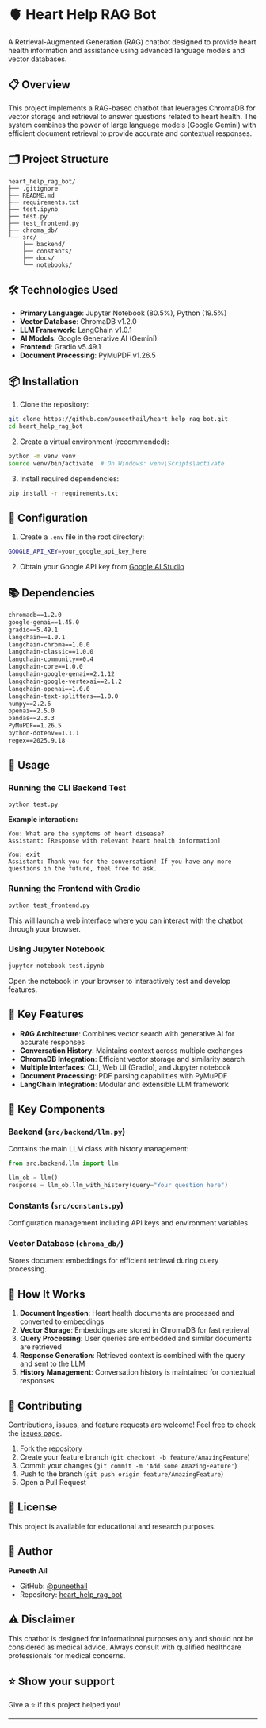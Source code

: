 # 🫀 Heart Help RAG Bot

A Retrieval-Augmented Generation (RAG) chatbot designed to provide heart health information and assistance using advanced language models and vector databases.

## 📋 Overview

This project implements a RAG-based chatbot that leverages ChromaDB for vector storage and retrieval to answer questions related to heart health. The system combines the power of large language models (Google Gemini) with efficient document retrieval to provide accurate and contextual responses.

## 🗂️ Project Structure

```
heart_help_rag_bot/
├── .gitignore
├── README.md
├── requirements.txt
├── test.ipynb
├── test.py
├── test_frontend.py
├── chroma_db/
└── src/
    ├── backend/
    ├── constants/
    ├── docs/
    └── notebooks/
```

## 🛠️ Technologies Used

- **Primary Language**: Jupyter Notebook (80.5%), Python (19.5%)
- **Vector Database**: ChromaDB v1.2.0
- **LLM Framework**: LangChain v1.0.1
- **AI Models**: Google Generative AI (Gemini)
- **Frontend**: Gradio v5.49.1
- **Document Processing**: PyMuPDF v1.26.5

## 📦 Installation

1. Clone the repository:
```bash
git clone https://github.com/puneethail/heart_help_rag_bot.git
cd heart_help_rag_bot
```

2. Create a virtual environment (recommended):
```bash
python -m venv venv
source venv/bin/activate  # On Windows: venv\Scripts\activate
```

3. Install required dependencies:
```bash
pip install -r requirements.txt
```

## 🔑 Configuration

1. Create a `.env` file in the root directory:
```bash
GOOGLE_API_KEY=your_google_api_key_here
```

2. Obtain your Google API key from [Google AI Studio](https://makersuite.google.com/app/apikey)

## 📚 Dependencies

```txt
chromadb==1.2.0
google-genai==1.45.0
gradio==5.49.1
langchain==1.0.1
langchain-chroma==1.0.0
langchain-classic==1.0.0
langchain-community==0.4
langchain-core==1.0.0
langchain-google-genai==2.1.12
langchain-google-vertexai==2.1.2
langchain-openai==1.0.0
langchain-text-splitters==1.0.0
numpy==2.2.6
openai==2.5.0
pandas==2.3.3
PyMuPDF==1.26.5
python-dotenv==1.1.1
regex==2025.9.18
```

## 🚀 Usage

### Running the CLI Backend Test

```bash
python test.py
```

**Example interaction:**
```
You: What are the symptoms of heart disease?
Assistant: [Response with relevant heart health information]

You: exit
Assistant: Thank you for the conversation! If you have any more questions in the future, feel free to ask.
```

### Running the Frontend with Gradio

```bash
python test_frontend.py
```

This will launch a web interface where you can interact with the chatbot through your browser.

### Using Jupyter Notebook

```bash
jupyter notebook test.ipynb
```

Open the notebook in your browser to interactively test and develop features.

## 🧠 Key Features

- **RAG Architecture**: Combines vector search with generative AI for accurate responses
- **Conversation History**: Maintains context across multiple exchanges
- **ChromaDB Integration**: Efficient vector storage and similarity search
- **Multiple Interfaces**: CLI, Web UI (Gradio), and Jupyter notebook
- **Document Processing**: PDF parsing capabilities with PyMuPDF
- **LangChain Integration**: Modular and extensible LLM framework

## 📁 Key Components

### Backend (`src/backend/llm.py`)
Contains the main LLM class with history management:
```python
from src.backend.llm import llm

llm_ob = llm()
response = llm_ob.llm_with_history(query="Your question here")
```

### Constants (`src/constants.py`)
Configuration management including API keys and environment variables.

### Vector Database (`chroma_db/`)
Stores document embeddings for efficient retrieval during query processing.

## 🔄 How It Works

1. **Document Ingestion**: Heart health documents are processed and converted to embeddings
2. **Vector Storage**: Embeddings are stored in ChromaDB for fast retrieval
3. **Query Processing**: User queries are embedded and similar documents are retrieved
4. **Response Generation**: Retrieved context is combined with the query and sent to the LLM
5. **History Management**: Conversation history is maintained for contextual responses

## 🤝 Contributing

Contributions, issues, and feature requests are welcome! Feel free to check the [issues page](https://github.com/puneethail/heart_help_rag_bot/issues).

1. Fork the repository
2. Create your feature branch (`git checkout -b feature/AmazingFeature`)
3. Commit your changes (`git commit -m 'Add some AmazingFeature'`)
4. Push to the branch (`git push origin feature/AmazingFeature`)
5. Open a Pull Request

## 📝 License

This project is available for educational and research purposes.

## 👤 Author

**Puneeth Ail**
- GitHub: [@puneethail](https://github.com/puneethail)
- Repository: [heart_help_rag_bot](https://github.com/puneethail/heart_help_rag_bot)

## ⚠️ Disclaimer

This chatbot is designed for informational purposes only and should not be considered as medical advice. Always consult with qualified healthcare professionals for medical concerns.

## ⭐ Show your support

Give a ⭐️ if this project helped you!

---

